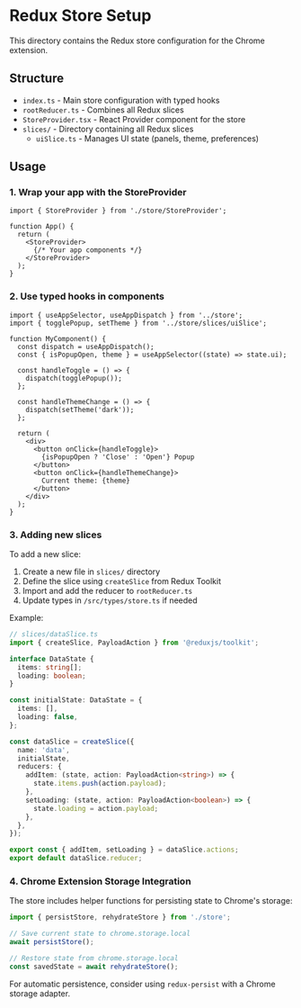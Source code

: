 # Redux Store Setup

This directory contains the Redux store configuration for the Chrome extension.

## Structure

- `index.ts` - Main store configuration with typed hooks
- `rootReducer.ts` - Combines all Redux slices
- `StoreProvider.tsx` - React Provider component for the store
- `slices/` - Directory containing all Redux slices
  - `uiSlice.ts` - Manages UI state (panels, theme, preferences)

## Usage

### 1. Wrap your app with the StoreProvider

```tsx
import { StoreProvider } from './store/StoreProvider';

function App() {
  return (
    <StoreProvider>
      {/* Your app components */}
    </StoreProvider>
  );
}
```

### 2. Use typed hooks in components

```tsx
import { useAppSelector, useAppDispatch } from '../store';
import { togglePopup, setTheme } from '../store/slices/uiSlice';

function MyComponent() {
  const dispatch = useAppDispatch();
  const { isPopupOpen, theme } = useAppSelector((state) => state.ui);

  const handleToggle = () => {
    dispatch(togglePopup());
  };

  const handleThemeChange = () => {
    dispatch(setTheme('dark'));
  };

  return (
    <div>
      <button onClick={handleToggle}>
        {isPopupOpen ? 'Close' : 'Open'} Popup
      </button>
      <button onClick={handleThemeChange}>
        Current theme: {theme}
      </button>
    </div>
  );
}
```

### 3. Adding new slices

To add a new slice:

1. Create a new file in `slices/` directory
2. Define the slice using `createSlice` from Redux Toolkit
3. Import and add the reducer to `rootReducer.ts`
4. Update types in `/src/types/store.ts` if needed

Example:

```ts
// slices/dataSlice.ts
import { createSlice, PayloadAction } from '@reduxjs/toolkit';

interface DataState {
  items: string[];
  loading: boolean;
}

const initialState: DataState = {
  items: [],
  loading: false,
};

const dataSlice = createSlice({
  name: 'data',
  initialState,
  reducers: {
    addItem: (state, action: PayloadAction<string>) => {
      state.items.push(action.payload);
    },
    setLoading: (state, action: PayloadAction<boolean>) => {
      state.loading = action.payload;
    },
  },
});

export const { addItem, setLoading } = dataSlice.actions;
export default dataSlice.reducer;
```

### 4. Chrome Extension Storage Integration

The store includes helper functions for persisting state to Chrome's storage:

```ts
import { persistStore, rehydrateStore } from './store';

// Save current state to chrome.storage.local
await persistStore();

// Restore state from chrome.storage.local
const savedState = await rehydrateStore();
```

For automatic persistence, consider using `redux-persist` with a Chrome storage adapter.